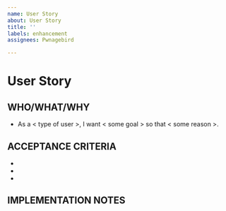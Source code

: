 ```yaml
---
name: User Story
about: User Story
title: ''
labels: enhancement
assignees: Pwnagebird

---
```


# User Story 

## WHO/WHAT/WHY
* As a < type of user >, I want < some goal > so that < some reason >.

## ACCEPTANCE CRITERIA
*
*
*

## IMPLEMENTATION NOTES
